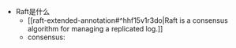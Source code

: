 - Raft是什么
	- [[raft-extended-annotation#^hhf15v1r3do|Raft is a consensus algorithm for managing a replicated log.]]
	- consensus: 